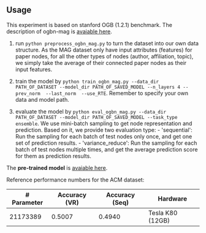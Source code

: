 ## Usage

This experiment is based on stanford OGB (1.2.1) benchmark. The description of ogbn-mag is [avaiable here](https://ogb.stanford.edu/docs/nodeprop/#ogbn-mag).

  1. run ```python preprocess_ogbn_mag.py``` to turn the dataset into our own data structure. As the MAG dataset only have input attributes (features) for paper nodes, for all the other types of nodes (author, affiliation, topic), we simply take the average of their connected paper nodes as their input features.

  2. train the model by ```python train_ogbn_mag.py --data_dir PATH_OF_DATASET --model_dir PATH_OF_SAVED_MODEL --n_layers 4 --prev_norm  --last_norm  --use_RTE```. Remember to specify your own data and model path.

  3. evaluate the model by ```python eval_ogbn_mag.py --data_dir PATH_OF_DATASET --model_dir PATH_OF_SAVED_MODEL --task_type ensemble```. We use mini-batch sampling to get node representation and prediction. Based on it, we provide two evaluation type: 
    - 'sequential': Run the sampling for each batch of test nodes only once, and get one set of prediction results.
    - 'variance_reduce':   Run the sampling for each batch of test nodes multiple times, and get the average prediction score for them as prediction results.

The **pre-trained model** is [avaiable here](https://drive.google.com/file/d/1867u-kG_3HjyWg7AeU2XaGH-qRt8GZoN/view?usp=sharing).

Reference performance numbers for the ACM dataset:

| # Parameter          | Accuracy (VR) | Accuracy (Seq)  | Hardware         |
| -------------------  | --------------| --------------  |--------------    |
| 21173389             | 0.5007        | 0.4940          | Tesla K80 (12GB) |
